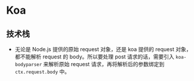 # Koa

## 技术栈

- 无论是 Node.js 提供的原始 request 对象，还是 koa 提供的 request 对象，都不能解析 request 的 body。所以要处理 post 请求的话，需要引入 `koa-bodyparser` 来解析原始 request 请求，再将解析后的参数绑定到 `ctx.request.body` 中。